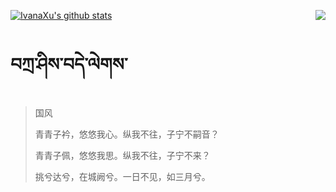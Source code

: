[![IvanaXu's github stats](https://github-readme-stats.vercel.app/api?username=IvanaXu&show_icons=true&theme=vue-dark)](https://github.com/anuraghazra/github-readme-stats)
<img align="right" src="https://github-readme-stats.vercel.app/api/top-langs/?username=IvanaXu&langs_count=3&theme=graywhite" />
# བཀྲ་ཤིས་བདེ་ལེགས་
> 国风
> 
> 青青子衿，悠悠我心。纵我不往，子宁不嗣音？
> 
> 青青子佩，悠悠我思。纵我不往，子宁不来？
> 
> 挑兮达兮，在城阙兮。一日不见，如三月兮。
>